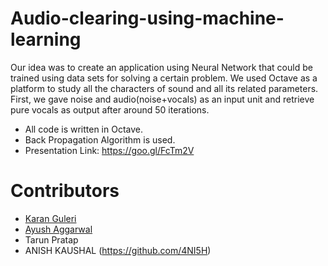 # Audio-clearing-using-machine-learning
Our idea was to create an application using Neural Network that could be trained using data sets for solving a certain problem. We used Octave as a platform to study all the characters of sound and all its related parameters. First, we gave noise and audio(noise+vocals) as an input unit and retrieve pure vocals as output after around 50 iterations.
- All code is written in Octave.
- Back Propagation Algorithm is used.
- Presentation Link: https://goo.gl/FcTm2V


# Contributors 
* [Karan Guleri](https://www.github.com/KDSG)
* [Ayush Aggarwal](https://www.github.com/ayushagg31)
* Tarun Pratap
* ANISH KAUSHAL (https://github.com/4NI5H)
